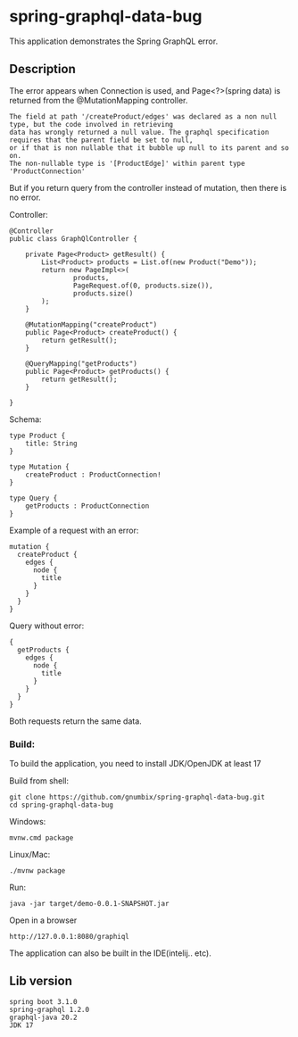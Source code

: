 # spring-graphql-data-bug
This application demonstrates the Spring GraphQL error.

## Description

The error appears when Connection is used, and Page<?>(spring data) is returned from the @MutationMapping controller.

```
The field at path '/createProduct/edges' was declared as a non null type, but the code involved in retrieving
data has wrongly returned a null value. The graphql specification requires that the parent field be set to null,
or if that is non nullable that it bubble up null to its parent and so on.
The non-nullable type is '[ProductEdge]' within parent type 'ProductConnection'
```

But if you return query from the controller instead of mutation, then there is no error.


Controller:
```
@Controller
public class GraphQlController {

    private Page<Product> getResult() {
        List<Product> products = List.of(new Product("Demo"));
        return new PageImpl<>(
                products,
                PageRequest.of(0, products.size()),
                products.size()
        );
    }

    @MutationMapping("createProduct")
    public Page<Product> createProduct() {
        return getResult();
    }

    @QueryMapping("getProducts")
    public Page<Product> getProducts() {
        return getResult();
    }

}
```

Schema:
```
type Product {
    title: String
}

type Mutation {
    createProduct : ProductConnection!
}

type Query {
    getProducts : ProductConnection
}
```

Example of a request with an error:
```
mutation {
  createProduct {
    edges {
      node {
        title
      }
    } 
  }
}
```

Query without error:

```
{
  getProducts {
    edges {
      node {
        title
      } 
    } 
  } 
}
```

Both requests return the same data.



### Build:
To build the application, you need to install JDK/OpenJDK at least 17

Build from shell:
```
git clone https://github.com/gnumbix/spring-graphql-data-bug.git
cd spring-graphql-data-bug
```

Windows:

```mvnw.cmd package```

Linux/Mac:

```./mvnw package```

Run: 
```
java -jar target/demo-0.0.1-SNAPSHOT.jar
```

Open in a browser
```
http://127.0.0.1:8080/graphiql
```

The application can also be built in the IDE(intelij.. etc).


## Lib version

```
spring boot 3.1.0
spring-graphql 1.2.0
graphql-java 20.2
JDK 17
```

